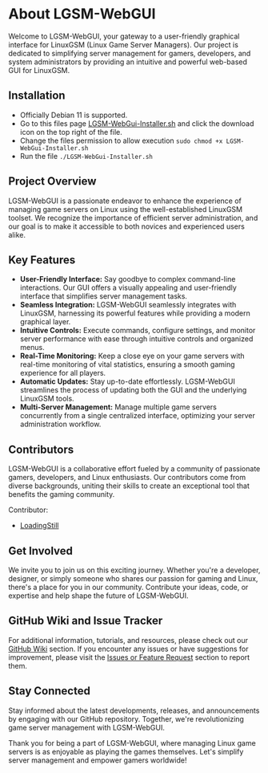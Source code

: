 # About LGSM-WebGUI

Welcome to LGSM-WebGUI, your gateway to a user-friendly graphical interface for LinuxGSM (Linux Game Server Managers). Our project is dedicated to simplifying server management for gamers, developers, and system administrators by providing an intuitive and powerful web-based GUI for LinuxGSM.

## Installation
- Officially Debian 11 is supported.
- Go to this files page [LGSM-WebGui-Installer.sh](https://git.howtoit.com/LoadingStill/LGSM-WebGUI/raw/branch/main/LGSM-WebGui-Installer.sh) and click the download icon on the top right of the file.
- Change the files permission to allow execution `sudo chmod +x LGSM-WebGui-Installer.sh`
- Run the file `./LGSM-WebGui-Installer.sh`

## Project Overview
LGSM-WebGUI is a passionate endeavor to enhance the experience of managing game servers on Linux using the well-established LinuxGSM toolset. We recognize the importance of efficient server administration, and our goal is to make it accessible to both novices and experienced users alike.

## Key Features
- **User-Friendly Interface:** Say goodbye to complex command-line interactions. Our GUI offers a visually appealing and user-friendly interface that simplifies server management tasks.
- **Seamless Integration:** LGSM-WebGUI seamlessly integrates with LinuxGSM, harnessing its powerful features while providing a modern graphical layer.
- **Intuitive Controls:** Execute commands, configure settings, and monitor server performance with ease through intuitive controls and organized menus.
- **Real-Time Monitoring:** Keep a close eye on your game servers with real-time monitoring of vital statistics, ensuring a smooth gaming experience for all players.
- **Automatic Updates:** Stay up-to-date effortlessly. LGSM-WebGUI streamlines the process of updating both the GUI and the underlying LinuxGSM tools.
- **Multi-Server Management:** Manage multiple game servers concurrently from a single centralized interface, optimizing your server administration workflow.

## Contributors
LGSM-WebGUI is a collaborative effort fueled by a community of passionate gamers, developers, and Linux enthusiasts. Our contributors come from diverse backgrounds, uniting their skills to create an exceptional tool that benefits the gaming community.

Contributor:
- [LoadingStill](https://git.howtoit.com/LoadingStill)


## Get Involved
We invite you to join us on this exciting journey. Whether you're a developer, designer, or simply someone who shares our passion for gaming and Linux, there's a place for you in our community. Contribute your ideas, code, or expertise and help shape the future of LGSM-WebGUI.

## GitHub Wiki and Issue Tracker
For additional information, tutorials, and resources, please check out our [GitHub Wiki](https://github.com/LoadingStill/LGSM-WebGUI/wiki) section. If you encounter any issues or have suggestions for improvement, please visit the [Issues or Feature Request](https://github.com/LoadingStill/LGSM-WebGUI/issues) section to report them.

## Stay Connected
Stay informed about the latest developments, releases, and announcements by engaging with our GitHub repository. Together, we're revolutionizing game server management with LGSM-WebGUI.

Thank you for being a part of LGSM-WebGUI, where managing Linux game servers is as enjoyable as playing the games themselves. Let's simplify server management and empower gamers worldwide!
